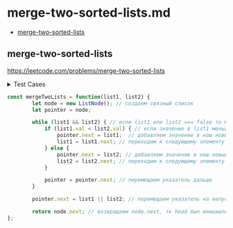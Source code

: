# merge-two-sorted-lists.md

+ [merge-two-sorted-lists](#merge-two-sorted-lists)

## merge-two-sorted-lists

https://leetcode.com/problems/merge-two-sorted-lists

<details><summary>Test Cases</summary><blockquote>

``` javascript
    // [1,2,5], [0,2,4]
    // [0,1,2,2,4,5]

    // [1], []
    // [1]

    // [], []
    // []
```

</blockquote></details>

``` javascript
const mergeTwoLists = function(list1, list2) {
        let node = new ListNode(); // создаем связный список
        let pointer = node;

        while (list1 && list2) { // если list1 или list2 === false то мы дошли до конца списка
            if (list1.val < list2.val) { // если значение в list1 меньше чем в list2
                pointer.next = list1;  // добавляем значение в наш новый связный список
                list1 = list1.next; // переходим к следующему элементу в list1
            } else {
                pointer.next = list2; // добавляем значение в наш новый связный список
                list2 = list2.next; // переходим к следующему элементу в list2
            }

            pointer = pointer.next; // перемещаем указатель дальше
        }

        pointer.next = list1 || list2; // перемещаем указатель на непустой связный список

        return node.next; // возвращаем node.next, тк head был инициализирован как null
};
```
